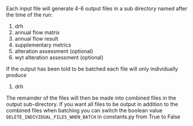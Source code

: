 Each input file will generate 4-6 output files in a sub directory named after the time of the run:

1. drh
2. annual flow matrix
3. annual flow result
4. supplementary metrics
5. alteration assessment (optional)
6. wyt alteration assessment (optional)

If the output has been told to be batched each file will only individually produce

1. drh

The remainder of the files will then be made into combined files in the output sub-directory. If you want all files to be output in addition to the combined files when batching you can switch the boolean value `DELETE_INDIVIDUAL_FILES_WHEN_BATCH` in constants.py from True to False 
